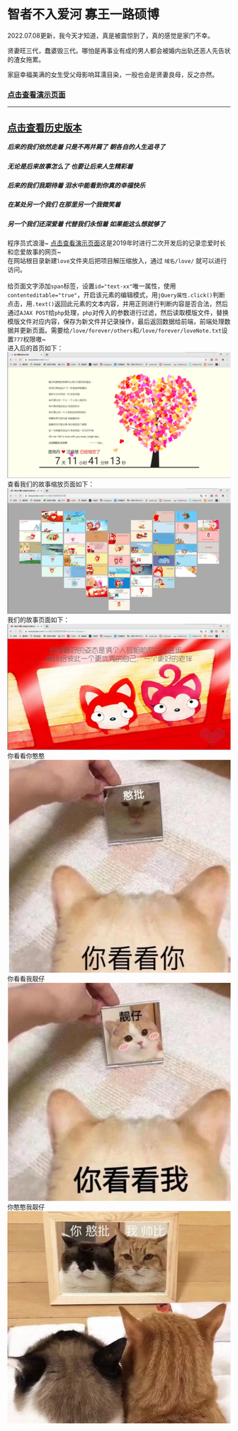 

# 智者不入爱河 寡王一路硕博

2022.07.08更新，我今天才知道，真是被震惊到了，真的感觉是家门不幸。

贤妻旺三代，蠢婆毁三代。哪怕是再事业有成的男人都会被婚内出轨还恶人先告状的渣女拖累。

家庭幸福美满的女生受父母影响耳濡目染，一般也会是贤妻良母，反之亦然。

### <a href="https://tanyaodan.com/love/" target="_blank">点击查看演示页面</a>

------

## <a href="https://tanyaodan.com/love/demo.html" target="_blank">点击查看历史版本</a>

##### 后来的我们依然走着 只是不再并肩了 朝各自的人生追寻了

##### 无论是后来故事怎么了 也要让后来人生精彩着

##### 后来的我们我期待着 泪水中能看到你真的幸福快乐

##### 在某处另一个我们 在那里另一个我微笑着

##### 另一个我们还深爱着 代替我们永恒着 如果能这么想就够了

程序员式浪漫~ <a href="https://tanyaodan.com/love/demo.html" target="_blank">点击查看演示页面</a>这是2019年时进行二次开发后的记录恋爱时长和恋爱故事的网页~<br>
在网站根目录新建`love`文件夹后把项目解压缩放入，通过 `域名/love/` 就可以进行访问。<br><br>
给页面文字添加`span`标签，设置`id="text-xx"`唯一属性，使用`contenteditable="true"`，开启该元素的编辑模式，用`jQuery属性.click()`判断点击，用`.text()`返回此元素的文本内容，并用正则进行判断内容是否合法，然后通过`AJAX POST`给`php`处理，`php`对传入的参数进行过滤，然后读取模版文件，替换模版文件对应内容，保存为新文件并记录操作，最后返回数据给前端，前端处理数据并更新页面。需要给`/love/forever/others`和`/love/forever/loveNote.txt`设置`777`权限嗷~<br>
进入后的首页如下：<br>
![恋爱树首页](/img/love.jpg)<br>
查看我们的故事缩放页面如下：<br>
![我们的故事缩放页面](/img/heart.jpg)<br>
我们的故事页面如下：<br>
![我们的故事中的页面](/img/story.jpg)<br>
你看看你憨憨<br>
![你看看你憨批](/img/憨批.jpg)<br>
你看看我靓仔<br>
![你看看我靓仔](/img/靓仔.jpg)<br>
你憨憨我靓仔<br>
![你憨憨我靓仔](/img/靓仔和憨憨.jpg)<br>



